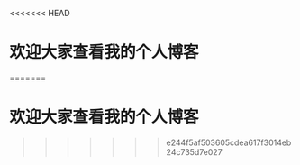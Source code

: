 <<<<<<< HEAD
# 欢迎大家查看我的个人博客
=======
# 欢迎大家查看我的个人博客
>>>>>>> e244f5af503605cdea617f3014eb24c735d7e027
